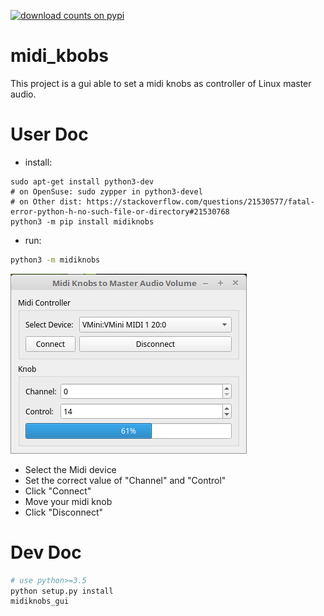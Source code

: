 [![download counts on pypi](https://img.shields.io/pypi/dm/midiknobs.svg)](https://pypistats.org/packages/midiknobs)

# midi_kbobs

This project is a gui able to set a midi knobs as controller of Linux master audio.

# User Doc

* install:
```
sudo apt-get install python3-dev
# on OpenSuse: sudo zypper in python3-devel
# on Other dist: https://stackoverflow.com/questions/21530577/fatal-error-python-h-no-such-file-or-directory#21530768
python3 -m pip install midiknobs
```
* run:

```bash
python3 -m midiknobs
```

![Gui image](https://raw.githubusercontent.com/nicolalandro/midi_kbobs/master/imgs/gui.png)

* Select the Midi device
* Set the correct value of "Channel" and "Control"
* Click "Connect"
* Move your midi knob
* Click "Disconnect"

# Dev Doc

```bash
# use python>=3.5
python setup.py install
midiknobs_gui
```
